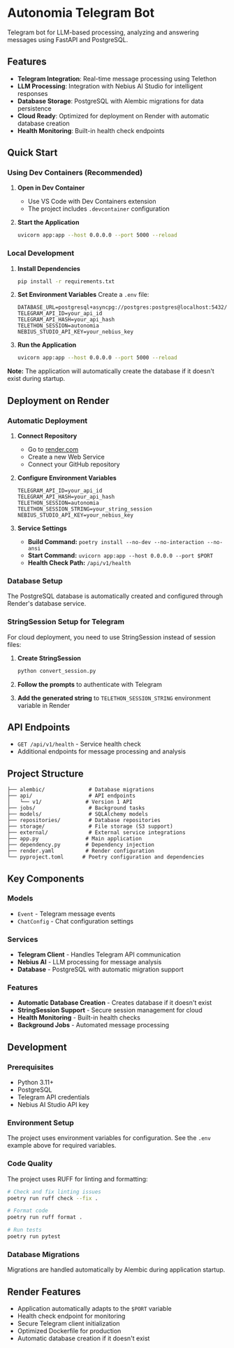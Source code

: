 # Autonomia Telegram Bot

Telegram bot for LLM-based processing, analyzing and answering messages using FastAPI and PostgreSQL.

## Features

- **Telegram Integration**: Real-time message processing using Telethon
- **LLM Processing**: Integration with Nebius AI Studio for intelligent responses
- **Database Storage**: PostgreSQL with Alembic migrations for data persistence
- **Cloud Ready**: Optimized for deployment on Render with automatic database creation
- **Health Monitoring**: Built-in health check endpoints

## Quick Start

### Using Dev Containers (Recommended)

1. **Open in Dev Container**
   - Use VS Code with Dev Containers extension
   - The project includes `.devcontainer` configuration

2. **Start the Application**
   ```bash
   uvicorn app:app --host 0.0.0.0 --port 5000 --reload
   ```

### Local Development

1. **Install Dependencies**
   ```bash
   pip install -r requirements.txt
   ```

2. **Set Environment Variables**
   Create a `.env` file:
   ```env
   DATABASE_URL=postgresql+asyncpg://postgres:postgres@localhost:5432/telegram
   TELEGRAM_API_ID=your_api_id
   TELEGRAM_API_HASH=your_api_hash
   TELETHON_SESSION=autonomia
   NEBIUS_STUDIO_API_KEY=your_nebius_key
   ```

3. **Run the Application**
   ```bash
   uvicorn app:app --host 0.0.0.0 --port 5000 --reload
   ```

**Note:** The application will automatically create the database if it doesn't exist during startup.

## Deployment on Render

### Automatic Deployment

1. **Connect Repository**
   - Go to [render.com](https://render.com)
   - Create a new Web Service
   - Connect your GitHub repository

2. **Configure Environment Variables**
   ```env
   TELEGRAM_API_ID=your_api_id
   TELEGRAM_API_HASH=your_api_hash
   TELETHON_SESSION=autonomia
   TELETHON_SESSION_STRING=your_string_session
   NEBIUS_STUDIO_API_KEY=your_nebius_key
   ```

3. **Service Settings**
   - **Build Command:** `poetry install --no-dev --no-interaction --no-ansi`
   - **Start Command:** `uvicorn app:app --host 0.0.0.0 --port $PORT`
   - **Health Check Path:** `/api/v1/health`

### Database Setup

The PostgreSQL database is automatically created and configured through Render's database service.

### StringSession Setup for Telegram

For cloud deployment, you need to use StringSession instead of session files:

1. **Create StringSession**
   ```bash
   python convert_session.py
   ```

2. **Follow the prompts** to authenticate with Telegram

3. **Add the generated string** to `TELETHON_SESSION_STRING` environment variable in Render

## API Endpoints

- `GET /api/v1/health` - Service health check
- Additional endpoints for message processing and analysis

## Project Structure

```
├── alembic/              # Database migrations
├── api/                  # API endpoints
│   └── v1/              # Version 1 API
├── jobs/                 # Background tasks
├── models/               # SQLAlchemy models
├── repositories/         # Database repositories
├── storage/              # File storage (S3 support)
├── external/             # External service integrations
├── app.py               # Main application
├── dependency.py        # Dependency injection
├── render.yaml          # Render configuration
└── pyproject.toml      # Poetry configuration and dependencies
```

## Key Components

### Models
- `Event` - Telegram message events
- `ChatConfig` - Chat configuration settings

### Services
- **Telegram Client** - Handles Telegram API communication
- **Nebius AI** - LLM processing for message analysis
- **Database** - PostgreSQL with automatic migration support

### Features
- **Automatic Database Creation** - Creates database if it doesn't exist
- **StringSession Support** - Secure session management for cloud
- **Health Monitoring** - Built-in health checks
- **Background Jobs** - Automated message processing

## Development

### Prerequisites
- Python 3.11+
- PostgreSQL
- Telegram API credentials
- Nebius AI Studio API key

### Environment Setup
The project uses environment variables for configuration. See the `.env` example above for required variables.

### Code Quality
The project uses RUFF for linting and formatting:

```bash
# Check and fix linting issues
poetry run ruff check --fix .

# Format code
poetry run ruff format .

# Run tests
poetry run pytest
```

### Database Migrations
Migrations are handled automatically by Alembic during application startup.

## Render Features

- Application automatically adapts to the `$PORT` variable
- Health check endpoint for monitoring
- Secure Telegram client initialization
- Optimized Dockerfile for production
- Automatic database creation if it doesn't exist
